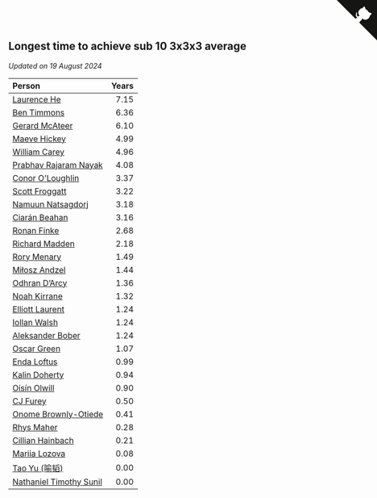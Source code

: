 ## Longest time to achieve sub 10 3x3x3 average

*Updated on 19 August 2024*

| Person | Years |
| :--- | ---: |
| [Laurence He](https://www.worldcubeassociation.org/persons/2017HELO01) | 7.15 |
| [Ben Timmons](https://www.worldcubeassociation.org/persons/2017TIMM01) | 6.36 |
| [Gerard McAteer](https://www.worldcubeassociation.org/persons/2016MCAT01) | 6.10 |
| [Maeve Hickey](https://www.worldcubeassociation.org/persons/2017HICK06) | 4.99 |
| [William Carey](https://www.worldcubeassociation.org/persons/2019CARE02) | 4.96 |
| [Prabhav Rajaram Nayak](https://www.worldcubeassociation.org/persons/2019NAYA01) | 4.08 |
| [Conor O'Loughlin](https://www.worldcubeassociation.org/persons/2018OLOU01) | 3.37 |
| [Scott Froggatt](https://www.worldcubeassociation.org/persons/2019FROG01) | 3.22 |
| [Namuun Natsagdorj](https://www.worldcubeassociation.org/persons/2019NATS02) | 3.18 |
| [Ciarán Beahan](https://www.worldcubeassociation.org/persons/2012BEAH01) | 3.16 |
| [Ronan Finke](https://www.worldcubeassociation.org/persons/2021FINK02) | 2.68 |
| [Richard Madden](https://www.worldcubeassociation.org/persons/2017MADD04) | 2.18 |
| [Rory Menary](https://www.worldcubeassociation.org/persons/2022MENA01) | 1.49 |
| [Miłosz Andzel](https://www.worldcubeassociation.org/persons/2022ANDZ01) | 1.44 |
| [Odhran D’Arcy](https://www.worldcubeassociation.org/persons/2023DARC01) | 1.36 |
| [Noah Kirrane](https://www.worldcubeassociation.org/persons/2022KIRR02) | 1.32 |
| [Elliott Laurent](https://www.worldcubeassociation.org/persons/2022LAUR09) | 1.24 |
| [Iollan Walsh](https://www.worldcubeassociation.org/persons/2021WALS03) | 1.24 |
| [Aleksander Bober](https://www.worldcubeassociation.org/persons/2022BOBE02) | 1.24 |
| [Oscar Green](https://www.worldcubeassociation.org/persons/2022GREE14) | 1.07 |
| [Enda Loftus](https://www.worldcubeassociation.org/persons/2021LOFT01) | 0.99 |
| [Kalin Doherty](https://www.worldcubeassociation.org/persons/2021DOHE02) | 0.94 |
| [Oisín Olwill](https://www.worldcubeassociation.org/persons/2023OLWI01) | 0.90 |
| [CJ Furey](https://www.worldcubeassociation.org/persons/2022FURE01) | 0.50 |
| [Onome Brownly-Otiede](https://www.worldcubeassociation.org/persons/2023BROW36) | 0.41 |
| [Rhys Maher](https://www.worldcubeassociation.org/persons/2022MAHE05) | 0.28 |
| [Cillian Hainbach](https://www.worldcubeassociation.org/persons/2022HAIN04) | 0.21 |
| [Mariia Lozova](https://www.worldcubeassociation.org/persons/2024LOZO01) | 0.08 |
| [Tao Yu (喻韬)](https://www.worldcubeassociation.org/persons/2012YUTA01) | 0.00 |
| [Nathaniel Timothy Sunil](https://www.worldcubeassociation.org/persons/2022SUNI01) | 0.00 |


<a href="https://github.com/simonkellly/wca_statistics_ireland" class="github-corner" aria-label="View source on Github"><svg width="80" height="80" viewBox="0 0 250 250" style="fill:#151513; color:#fff; position: absolute; top: 0; border: 0; right: 0;" aria-hidden="true"><path d="M0,0 L115,115 L130,115 L142,142 L250,250 L250,0 Z"></path><path d="M128.3,109.0 C113.8,99.7 119.0,89.6 119.0,89.6 C122.0,82.7 120.5,78.6 120.5,78.6 C119.2,72.0 123.4,76.3 123.4,76.3 C127.3,80.9 125.5,87.3 125.5,87.3 C122.9,97.6 130.6,101.9 134.4,103.2" fill="currentColor" style="transform-origin: 130px 106px;" class="octo-arm"></path><path d="M115.0,115.0 C114.9,115.1 118.7,116.5 119.8,115.4 L133.7,101.6 C136.9,99.2 139.9,98.4 142.2,98.6 C133.8,88.0 127.5,74.4 143.8,58.0 C148.5,53.4 154.0,51.2 159.7,51.0 C160.3,49.4 163.2,43.6 171.4,40.1 C171.4,40.1 176.1,42.5 178.8,56.2 C183.1,58.6 187.2,61.8 190.9,65.4 C194.5,69.0 197.7,73.2 200.1,77.6 C213.8,80.2 216.3,84.9 216.3,84.9 C212.7,93.1 206.9,96.0 205.4,96.6 C205.1,102.4 203.0,107.8 198.3,112.5 C181.9,128.9 168.3,122.5 157.7,114.1 C157.9,116.9 156.7,120.9 152.7,124.9 L141.0,136.5 C139.8,137.7 141.6,141.9 141.8,141.8 Z" fill="currentColor" class="octo-body"></path></svg></a><style>.github-corner:hover .octo-arm{animation:octocat-wave 560ms ease-in-out}@keyframes octocat-wave{0%,100%{transform:rotate(0)}20%,60%{transform:rotate(-25deg)}40%,80%{transform:rotate(10deg)}}@media (max-width:500px){.github-corner:hover .octo-arm{animation:none}.github-corner .octo-arm{animation:octocat-wave 560ms ease-in-out}}</style>

